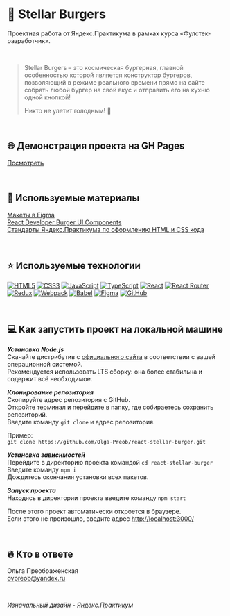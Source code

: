 # 🍔 Stellar Burgers
Проектная работа от Яндекс.Практикума в рамках курса «Фулстек-разработчик».

<br>

>Stellar Burgers – это космическая бургерная, главной особенностью которой является конструктор бургеров, позволяющий в режиме реального времени прямо на сайте собрать любой бургер на свой вкус и отправить его на кухню одной кнопкой!
>
>Никто не улетит голодным! 🚀

<br>

## 🌐 Демонстрация проекта на GH Pages
[Посмотреть](https://olga-preob.github.io/react-stellar-burger/)

<br>

## 📌 Используемые материалы
[Макеты в Figma](https://www.figma.com/file/ocw9a6hNGeAejl4F3G9fp8/React-_-%D0%9F%D1%80%D0%BE%D0%B5%D0%BA%D1%82%D0%BD%D1%8B%D0%B5-%D0%B7%D0%B0%D0%B4%D0%B0%D1%87%D0%B8-(3-%D0%BC%D0%B5%D1%81%D1%8F%D1%86%D0%B0)_external_link?type=design&node-id=2-1&mode=design)     
[React Developer Burger UI Components](https://yandex-practicum.github.io/react-developer-burger-ui-components/docs/)     
[Стандарты Яндекс.Практикума по оформлению HTML и CSS кода](https://code.s3.yandex.net/web-developer/static/design-rules/index.html)

<br>

## ⭐ Используемые технологии
[![HTML5](https://img.shields.io/badge/html5-%23E34F26.svg?style=for-the-badge&logo=html5&logoColor=white)](https://developer.mozilla.org/en-US/docs/Web/HTML) [![CSS3](https://img.shields.io/badge/css3-%231572B6.svg?style=for-the-badge&logo=css3&logoColor=white)](https://developer.mozilla.org/en-US/docs/Web/CSS) [![JavaScript](https://img.shields.io/badge/javascript-%23323330.svg?style=for-the-badge&logo=javascript&logoColor=%23F7DF1E)](https://developer.mozilla.org/en-US/docs/Learn/JavaScript) [![TypeScript](https://img.shields.io/badge/typescript-%23007ACC.svg?style=for-the-badge&logo=typescript&logoColor=white)](https://www.typescriptlang.org/) [![React](https://img.shields.io/badge/react-%2320232a.svg?style=for-the-badge&logo=react&logoColor=%2361DAFB)](https://react.dev/) [![React Router](https://img.shields.io/badge/React_Router-CA4245?style=for-the-badge&logo=react-router&logoColor=white)](https://reactrouter.com/en/main) [![Redux](https://img.shields.io/badge/redux-%23593d88.svg?style=for-the-badge&logo=redux&logoColor=white)](https://react-redux.js.org/) [![Webpack](https://img.shields.io/badge/webpack-%238DD6F9.svg?style=for-the-badge&logo=webpack&logoColor=black)](https://webpack.js.org/) [![Babel](https://img.shields.io/badge/Babel-F9DC3e?style=for-the-badge&logo=babel&logoColor=black)](https://babeljs.io/) [![Figma](https://img.shields.io/badge/figma-%23F24E1E.svg?style=for-the-badge&logo=figma&logoColor=white)](https://www.figma.com/) [![GitHub](https://img.shields.io/badge/github-%23121011.svg?style=for-the-badge&logo=github&logoColor=white)](https://github.com/)

<br>

## 💻 Как запустить проект на локальной машине
**_Установка Node.js_**     
Cкачайте дистрибутив с [официального сайта](https://nodejs.org/en/) в соответствии с вашей операционной системой.     
Рекомендуется использовать LTS сборку: она более стабильна и содержит всё необходимое.

**_Клонирование репозитория_**     
Скопируйте адрес репозитория с GitHub.     
Откройте терминал и перейдите в папку, где собираетесь сохранить репозиторий.     
Введите команду `git clone` и адрес репозитория.     

Пример:     
`git clone https://github.com/Olga-Preob/react-stellar-burger.git`

**_Установка зависимостей_**     
Перейдите в директорию проекта командой `cd react-stellar-burger`     
Введите команду `npm i`     
Дождитесь окончания установки всех пакетов.

**_Запуск проекта_**     
Находясь в директории проекта введите команду `npm start`     

После этого проект автоматически откроется в браузере.     
Если этого не произошло, введите адрес [http://localhost:3000/](http://localhost:3000/)

<br>

## 🔥 Кто в ответе
Ольга Преображенская     
ovpreob@yandex.ru

<br>

_Изначальный дизайн - Яндекс.Практикум_
